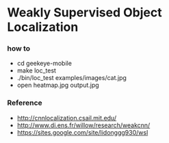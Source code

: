 
# Weakly Supervised Object Localization
### how to 
* cd geekeye-mobile
* make loc_test
* ./bin/loc_test examples/images/cat.jpg
* open heatmap.jpg	output.jpg

### Reference
* http://cnnlocalization.csail.mit.edu/
* http://www.di.ens.fr/willow/research/weakcnn/
* https://sites.google.com/site/lidonggg930/wsl